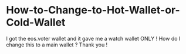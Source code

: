 # How-to-Change-to-Hot-Wallet-or-Cold-Wallet
I got the eos.voter wallet and it gave me a watch wallet ONLY !  How do I change this to a main wallet ?  Thank you !
